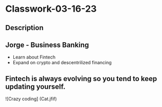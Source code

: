# Classwork-03-16-23

## Description

## Jorge - Business Banking

* Learn about Fintech
* Expand on crypto and descentrilized financing

## Fintech is always evolving so you tend to keep updating yourself.

![Crazy coding] (Cat.jfif)

